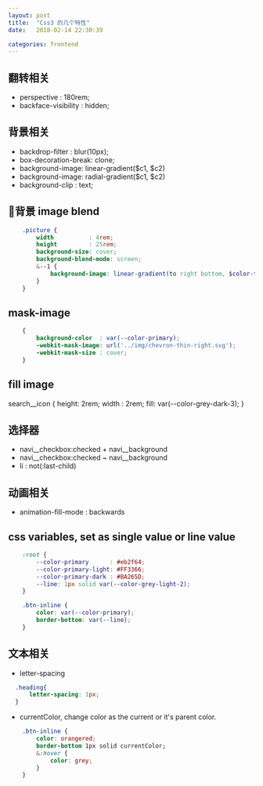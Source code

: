 ```yaml
---
layout: post
title:  "Css3 的几个特性"
date:   2018-02-14 22:30:39

categories: frontend
---
```



## 翻转相关
+ perspective         : 180rem;
+ backface-visibility : hidden;

## 背景相关
+ backdrop-filter     : blur(10px);
+ box-decoration-break: clone;
+ background-image: linear-gradient($c1, $c2)
+ background-image: radial-gradient($c1, $c2)
+ background-clip     : text;

## 背景 image blend

```scss
    .picture {
        width          : 4rem;
        height         : 25rem;
        background-size: cover;
        background-blend-mode: screen;
        &--1 {
            background-image: linear-gradient(to right bottom, $color-tertiary-light, $color-tertiary-dark), url(../img/nat-5.jpg);
        }
    }
```

## mask-image
```scss
    {
        background-color  : var(--color-primary);
        -webkit-mask-image: url('../img/chevron-thin-right.svg');
        -webkit-mask-size : cover;
    }
```

## fill image
search__icon {
    height: 2rem;
    width : 2rem;
    fill: var(--color-grey-dark-3);
}



## 选择器
+ navi__checkbox:checked + navi__background
+ navi__checkbox:checked ~ navi__background
+ li                  : not(:last-child)

## 动画相关
+ animation-fill-mode : backwards


## css variables, set as single value or line value
```css
    :root {
        --color-primary      : #eb2f64;
        --color-primary-light: #FF3366;
        --color-primary-dark : #BA265D;
        --line: 1px solid var(--color-grey-light-2);
    }

    .btn-inline {
        color: var(--color-primary);
        border-bottom: var(--line);
    }
```

## 文本相关
+ letter-spacing

```css
  .heading{
      letter-spacing: 1px;
  }
```

+ currentColor, change color as the current or it's parent color.
```css
    .btn-inline {
        color: orangered;
        border-bottom 1px solid currentColor;
        &:hover {
            color: grey;
        }
    }
```